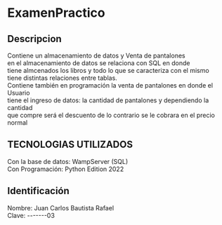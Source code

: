 # ExamenPractico
## Descripcion<br>
Contiene un almacenamiento de datos y Venta de pantalones<br>
en el almacenamiento de datos se relaciona con SQL en donde<br>
tiene almcenados los libros y todo lo que se caracteriza con el mismo<br>
tiene distintas relaciones entre tablas.
<br>
Contiene también en programación la venta de pantalones en donde el Usuario<br>
tiene el ingreso de datos: la cantidad de pantalones y dependiendo la cantidad<br>
que compre será el descuento de lo contrario se le cobrara en el precio normal<br>
## TECNOLOGIAS UTILIZADOS<br>
Con la base de datos: WampServer (SQL)<br>
Con Programación: Python Edition 2022<br>
 ## Identificación<br>
 Nombre: Juan Carlos Bautista Rafael<br>
 Clave: -------03<br>
 

 
